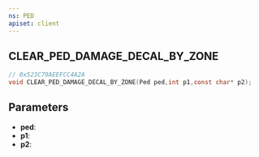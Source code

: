 ```yaml
---
ns: PED
apiset: client
---
```

## CLEAR_PED_DAMAGE_DECAL_BY_ZONE

```c
// 0x523C79AEEFCC4A2A
void CLEAR_PED_DAMAGE_DECAL_BY_ZONE(Ped ped,int p1,const char* p2);
```


## Parameters
* **ped**:
* **p1**:
* **p2**: